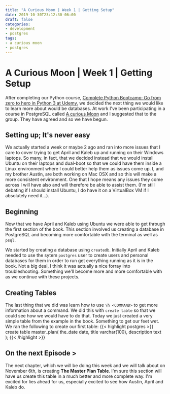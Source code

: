 ```yaml
---
title: "A Curious Moon | Week 1 | Getting Setup"
date: 2019-10-30T23:12:30-06:00
draft: false
categories:
- development
- postgres
tags:
- a curious moon
- postgres
---
```


# A Curious Moon | Week 1 | Getting Setup

After completing our Python course, [Complete Python Bootcamp: Go from zero to hero in Python 3 at Udemy](https://www.udemy.com/share/100058A0cdcVZbR34=/), we decided the next thing we would like to learn more about would be databases. At work I've been participating in a course in PostgreSQL called [A curious Moon](https://bigmachine.io/products/a-curious-moon/) and I suggested that to the group. They have agreed and so we have begun.

## Setting up; It's never easy

We actually started a week or maybe 2 ago and ran into more issues that I care to cover trying to get April and Kaleb up and running on their Windows laptops. So many, in fact, that we decided instead that we would install Ubuntu on their laptops and dual-boot so that we could have them inside a Linux environment where I could better help them as issues come up. I, and my brother Austin, are both working on Mac OSX and so this will make a more consistent environment. One that I hope means any issues they come across I will have also and will therefore be able to assist them. (I'm still debating if I should install Ubuntu, I do have it on a VirtualBox VM if I absolutely need it...).

## Beginning

Now that we have April and Kaleb using Ubuntu we were able to get through the first section of the book. This section involved us creating a database in PostgreSQL and becoming more comfortable with the terminal as well as `psql`.

We started by creating a database using `createdb`. Initially April and Kaleb needed to use the sytem `postgres` user to create users and personal databases for them in order to run get everything running as it is in the book. Not a big deal, I think it was actually a nice forray into troubleshooting. Something we'll become more and more comfortable with as we continue with these projects.

## Creating Tables

The last thing that we did was learn how to use `\h <COMMAND>` to get more information about a command. We did this with `create table` so that we could see how we would have to do that. Today we just created a very simple table from the example in the book. Something to get our feet wet. We ran the following to create our first table:
{{< highlight postgres >}}
create table master_plan(
    the_date date,
    title varchar(100),
    description text
);
{{< /highlight >}}

## On the next Episode >
The next chapter, which we will be doing this week and we will talk about on November 6th, is creating **The Master Plan Table**. I'm sure this section will have us create this table in a much better and more complete way. I'm excited for lies ahead for us, especially excited to see how Austin, April and Kaleb do.